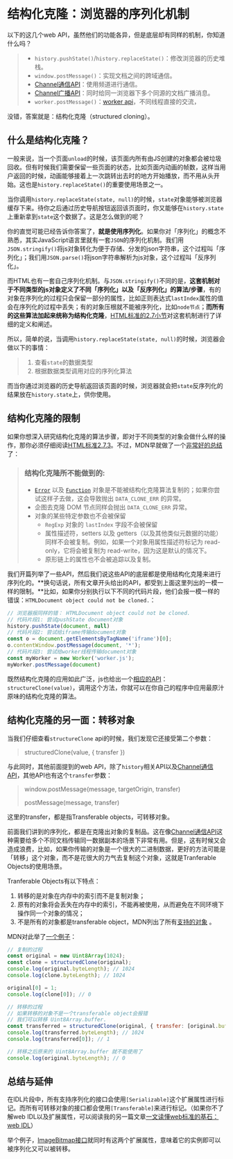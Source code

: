 # 结构化克隆：浏览器的序列化机制

以下的这几个web API，虽然他们的功能各异，但是底层却有同样的机制，你知道什么吗？

> - `history.pushState()`/`history.replaceState()`：修改浏览器的历史堆栈。
> - `window.postMessage()`：实现文档之间的跨域通信。
> - [Channel通信API](https://developer.mozilla.org/zh-CN/docs/Web/API/Channel_Messaging_API)：使用频道进行通信。
> - [Channel广播API](https://developer.mozilla.org/zh-CN/docs/Web/API/Broadcast_Channel_API)：同时给同一浏览器下多个同源的文档广播消息。
> - `worker.postMessage()`：[worker api](https://developer.mozilla.org/zh-CN/docs/Web/API/Web_Workers_API/Using_web_workers)，不同线程直接的交流，

没错，答案就是：结构化克隆（structured cloning）。



## 什么是结构化克隆？

一般来说，当一个页面`unload`的时候，该页面内所有由JS创建的对象都会被垃圾回收。但有时候我们需要保留一些页面的状态，比如页面内动画的帧数，这样当用户返回的时候，动画能够接着上一次跳转出去时的地方开始播放，而不用从头开始。这也是`history.replaceState()`的重要使用场景之一。

当你调用`history.replaceState(state, null)`的时候，`state`对象能够被浏览器缓存下来。待你之后通过历史导航按钮返回该页面时，你又能够在`history.state`上重新拿到`state`这个数据了。这是怎么做到的呢？

你的直觉可能已经告诉你答案了，**就是使用序列化**。如果你对「序列化」的概念不熟悉，其实JavaScript语言里就有一套`JSON`的序列化机制。我们用`JSON.stringify()`将js对象转化为便于存储、分发的json字符串，这个过程叫「序列化」；我们用`JSON.parse()`将json字符串解析为js对象，这个过程叫「反序列化」。

而HTML也有一套自己序列化机制。与`JSON.stringify()`不同的是，**这套机制对于不同类型的js对象定义了不同「序列化」以及「反序列化」的算法/步骤**，有的对象在序列化的过程只会保留一部分的属性，比如正则表达式`lastIndex`属性的值会在序列化的过程中丢失；有的对象压根就不能被序列化，比如`node节点`；**而所有的这些算法加起来统称为结构化克隆**，[HTML标准的2.7小节](https://html.spec.whatwg.org/#safe-passing-of-structured-data)对这套机制进行了详细的定义和阐述。

所以，简单的说，当调用`history.replaceState(state, null)`的时候，浏览器会做以下的事情：

> 1. 查看`state`的数据类型
> 2. 根据数据类型调用对应的序列化算法

而当你通过浏览器的历史导航返回该页面的时候，浏览器就会把`state`反序列化的结果放在`history.state`上，供你使用。



## 结构化克隆的限制

如果你想深入研究结构化克隆的算法步骤，即对于不同类型的对象会做什么样的操作，那你必须仔细阅读[HTML标准2.7.3](https://html.spec.whatwg.org/#structuredserializeinternal)。不过，MDN早就做了一个[非常好的总结](https://developer.mozilla.org/zh-CN/docs/Web/API/Web_Workers_API/Structured_clone_algorithm)了：

> ### 结构化克隆所不能做到的:
>
> - [`Error`](https://developer.mozilla.org/zh-CN/docs/Web/JavaScript/Reference/Global_Objects/Error) 以及 [`Function`](https://developer.mozilla.org/zh-CN/docs/Web/JavaScript/Reference/Global_Objects/Function) 对象是不能被结构化克隆算法复制的；如果你尝试这样子去做，这会导致抛出 `DATA_CLONE_ERR` 的异常。
> - 企图去克隆 DOM 节点同样会抛出 `DATA_CLONE_ERR` 异常。
> - 对象的某些特定参数也不会被保留
>   - `RegExp` 对象的 `lastIndex` 字段不会被保留
>   - 属性描述符，setters 以及 getters（以及其他类似元数据的功能）同样不会被复制。例如，如果一个对象用属性描述符标记为 read-only，它将会被复制为 read-write，因为这是默认的情况下。
>   - 原形链上的属性也不会被追踪以及复制。

我们开篇列举了一些API，然后我们说这些API的底层都是使用结构化克隆来进行序列化的。**换句话说，所有文章开头给出的API，都受到上面这里列出的一模一样的限制。**比如，如果你分别执行以下不同的代码片段，他们会报一模一样的错误：`HTMLDocument object could not be cloned.`：

```js
// 浏览器报同样的错： HTMLDocument object could not be cloned.
// 代码片段1: 尝试pushState document对象
history.pushState(document, null)
// 代码片段2: 尝试给iframe传输document对象
const o = document.getElementsByTagName('iframe')[0];
o.contentWindow.postMessage(document, '*'); 
// 代码片段3: 尝试给worker线程传输document对象
const myWorker = new Worker('worker.js');
myWorker.postMessage(document)
```

既然结构化克隆的应用如此广泛，js也给出一个[相应的API](https://developer.mozilla.org/zh-CN/docs/Web/API/structuredClone)：`structureClone(value)`，调用这个方法，你就可以在你自己的程序中应用最原汁原味的结构化克隆的算法。



## 结构化克隆的另一面：转移对象

当我们仔细查看`structureClone` api的时候，我们发现它还接受第二个参数：

> structuredClone(value, { transfer })

与此同时，其他前面提到的web API，除了`history`相关API以及[Channel通信API](https://developer.mozilla.org/zh-CN/docs/Web/API/Channel_Messaging_API)，其他API也有这个`transfer`参数：

> window.postMessage(message, targetOrigin, transfer)
>
> postMessage(message, transfer)

这里的transfer，都是指Transferable objects，可转移对象。

前面我们讲到的序列化，都是在克隆出对象的复制品。这在像[Channel通信API](https://developer.mozilla.org/zh-CN/docs/Web/API/Channel_Messaging_API)这种需要给多个不同文档传输同一数据副本的场景下非常有用。但是，这有时候又会造成浪费，比如，如果你传输的对象是一个很大的二进制数据，更好的方法可能是「转移」这个对象，而不是花很大的力气去复制这个对象，这就是Tranferable Objects的使用场景。

Tranferable Objects有以下特点：

1. 转移的是对象在内存中的索引而不是复制对象；
2. 原有的对象将会丢失在内存中的索引，不能再被使用，从而避免在不同环境下操作同一个对象的情况；
3. 不是所有的对象都是transferable object，MDN列出了所有[支持的对象](https://developer.mozilla.org/en-US/docs/Glossary/Transferable_objects#supported_objects) 。

MDN对此举了[一个例子](https://developer.mozilla.org/en-US/docs/Glossary/Transferable_objects#:~:text=Transferable%20objects%20are%20objects%20that,one%20context%20at%20a%20time.)：

```js
// 复制的过程
const original = new Uint8Array(1024);
const clone = structuredClone(original);
console.log(original.byteLength); // 1024
console.log(clone.byteLength); // 1024

original[0] = 1;
console.log(clone[0]); // 0

// 转移的过程
// 如果转移的对象不是一个transferable object会报错
// 我们可以转移 Uint8Array.buffer.
const transferred = structuredClone(original, { transfer: [original.buffer] });
console.log(transferred.byteLength); // 1024
console.log(transferred[0]); // 1

// 转移之后原来的 Uint8Array.buffer 就不能使用了
console.log(original.byteLength); // 0
```



## 总结与延伸

在IDL片段中，所有支持序列化的接口会使用`[Serializable]`这个扩展属性进行标记。而所有可转移对象的接口都会使用`[Transferable]`来进行标记。（如果你不了解web IDL以及扩展属性，可以阅读我的另一篇文章[一文读懂web标准的基石：web IDL](./2.6.md)）

举个例子，[ImageBitmap接口](https://html.spec.whatwg.org/#images-2:serializable)就同时有这两个扩展属性，意味着它的实例即可以被序列化又可以被转移。

